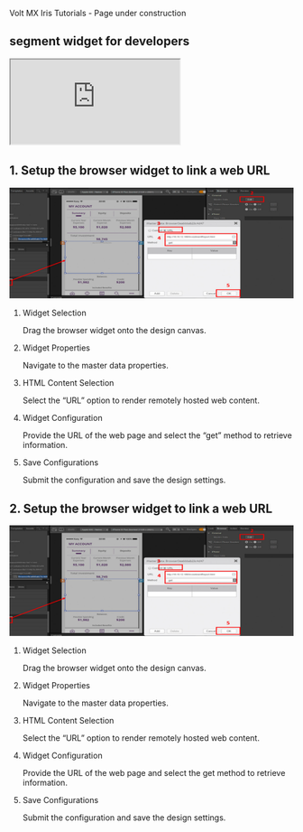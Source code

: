                              

Volt MX  Iris Tutorials - Page under construction

segment widget for developers
-----------------------------

<div class="youtube-wrapper"><iframe src="https://www.youtube.com/embed/b1Pe5lK5Vmc" allowfullscreen=""></iframe></div>
  

1\. Setup the browser widget to link a web URL
----------------------------------------------

![](../Resources/Images/VideoCoverpage.png)

1.  Widget Selection
    
    Drag the browser widget onto the design canvas.
    
2.  Widget Properties
    
    Navigate to the master data properties.
    
3.  HTML Content Selection
    
    Select the “URL” option to render remotely hosted web content.
    
4.  Widget Configuration
    
    Provide the URL of the web page and select the “get” method to retrieve information.
    
5.  Save Configurations
    
    Submit the configuration and save the design settings.
    

  

2\. Setup the browser widget to link a web URL
----------------------------------------------

![](../Resources/Images/VideoCoverpage.png)

1.  Widget Selection
    
    Drag the browser widget onto the design canvas.
    
2.  Widget Properties
    
    Navigate to the master data properties.
    
3.  HTML Content Selection
    
    Select the “URL” option to render remotely hosted web content.
    
4.  Widget Configuration
    
    Provide the URL of the web page and select the get method to retrieve information.
    
5.  Save Configurations
    
    Submit the configuration and save the design settings.
    

